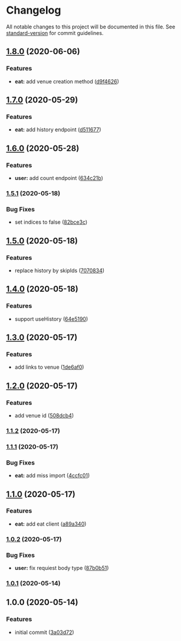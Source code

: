 # Changelog

All notable changes to this project will be documented in this file. See [standard-version](https://github.com/conventional-changelog/standard-version) for commit guidelines.

## [1.8.0](https://github.com/trip-a-trip/lib/compare/v1.7.0...v1.8.0) (2020-06-06)

### Features

- **eat:** add venue creation method ([d9f4626](https://github.com/trip-a-trip/lib/commit/d9f462650cefde15222f6260ef5e5a029a0823f2))

## [1.7.0](https://github.com/trip-a-trip/lib/compare/v1.6.0...v1.7.0) (2020-05-29)

### Features

- **eat:** add history endpoint ([d511677](https://github.com/trip-a-trip/lib/commit/d5116776ff99c0fe4132dc4659db7c3a1fc4aba4))

## [1.6.0](https://github.com/trip-a-trip/lib/compare/v1.5.1...v1.6.0) (2020-05-28)

### Features

- **user:** add count endpoint ([634c21b](https://github.com/trip-a-trip/lib/commit/634c21b6eb03a1a377e33e79ee8e59cccacdd245))

### [1.5.1](https://github.com/trip-a-trip/lib/compare/v1.5.0...v1.5.1) (2020-05-18)

### Bug Fixes

- set indices to false ([82bce3c](https://github.com/trip-a-trip/lib/commit/82bce3c5396685e0462ffbb9b69a9de462fbd300))

## [1.5.0](https://github.com/trip-a-trip/lib/compare/v1.4.0...v1.5.0) (2020-05-18)

### Features

- replace history by skipIds ([7070834](https://github.com/trip-a-trip/lib/commit/70708340b0b83edb05afa9c4203f769b6fd00c8b))

## [1.4.0](https://github.com/trip-a-trip/lib/compare/v1.3.0...v1.4.0) (2020-05-18)

### Features

- support useHistory ([64e5190](https://github.com/trip-a-trip/lib/commit/64e51909efa83e9a887e638745da09bff25fdf60))

## [1.3.0](https://github.com/trip-a-trip/lib/compare/v1.2.0...v1.3.0) (2020-05-17)

### Features

- add links to venue ([1de6af0](https://github.com/trip-a-trip/lib/commit/1de6af08a870f3782ac3e013ddcfcb865f09b8b6))

## [1.2.0](https://github.com/trip-a-trip/lib/compare/v1.1.2...v1.2.0) (2020-05-17)

### Features

- add venue id ([508dcb4](https://github.com/trip-a-trip/lib/commit/508dcb4f91fefe7b2294076711747840b0b97339))

### [1.1.2](https://github.com/trip-a-trip/lib/compare/v1.1.1...v1.1.2) (2020-05-17)

### [1.1.1](https://github.com/trip-a-trip/lib/compare/v1.1.0...v1.1.1) (2020-05-17)

### Bug Fixes

- **eat:** add miss import ([4ccfc01](https://github.com/trip-a-trip/lib/commit/4ccfc0136dca6a5db197a777f29c13a94e1ae78c))

## [1.1.0](https://github.com/trip-a-trip/lib/compare/v1.0.2...v1.1.0) (2020-05-17)

### Features

- **eat:** add eat client ([a89a340](https://github.com/trip-a-trip/lib/commit/a89a340e0ea242ea3b45d637833f74d0166f5217))

### [1.0.2](https://github.com/trip-a-trip/lib/compare/v1.0.1...v1.0.2) (2020-05-17)

### Bug Fixes

- **user:** fix requiest body type ([87b0b51](https://github.com/trip-a-trip/lib/commit/87b0b51352e8ed9de577f966c93a2dc38f9971ae))

### [1.0.1](https://github.com/trip-a-trip/lib/compare/v1.0.0...v1.0.1) (2020-05-14)

## 1.0.0 (2020-05-14)

### Features

- initial commit ([3a03d72](https://github.com/trip-a-trip/lib/commit/3a03d728919aec7b5f8702176d7abf9fef7ee5e8))
